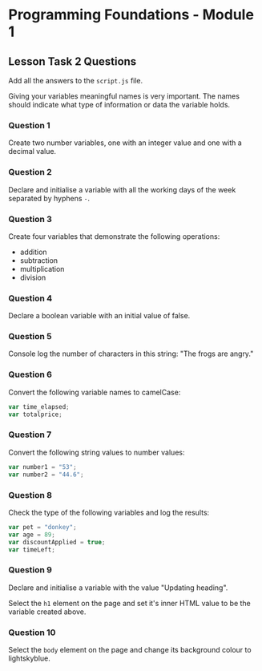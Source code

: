 # Programming Foundations - Module 1

## Lesson Task 2 Questions

Add all the answers to the `script.js` file.

Giving your variables meaningful names is very important. The names should indicate what type of information or data the variable holds.

### Question 1

Create two number variables, one with an integer value and one with a decimal value.

### Question 2

Declare and initialise a variable with all the working days of the week separated by hyphens `-`.

### Question 3

Create four variables that demonstrate the following operations:

-   addition
-   subtraction
-   multiplication
-   division

### Question 4

Declare a boolean variable with an initial value of false.

### Question 5

Console log the number of characters in this string: "The frogs are angry."

### Question 6

Convert the following variable names to camelCase:

```js
var time_elapsed;
var totalprice;
```

### Question 7

Convert the following string values to number values:

```js
var number1 = "53";
var number2 = "44.6";
```

### Question 8

Check the type of the following variables and log the results:

```js
var pet = "donkey";
var age = 89;
var discountApplied = true;
var timeLeft;
```

### Question 9

Declare and initialise a variable with the value "Updating heading".

Select the `h1` element on the page and set it's inner HTML value to be the variable created above.

### Question 10

Select the `body` element on the page and change its background colour to lightskyblue.
